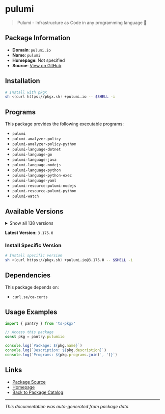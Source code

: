 # pulumi

> Pulumi - Infrastructure as Code in any programming language 🚀

## Package Information

- **Domain**: `pulumi.io`
- **Name**: `pulumi`
- **Homepage**: Not specified
- **Source**: [View on GitHub](https://github.com/pkgxdev/pantry/tree/main/projects/pulumi.io/package.yml)

## Installation

```bash
# Install with pkgx
sh <(curl https://pkgx.sh) +pulumi.io -- $SHELL -i
```

## Programs

This package provides the following executable programs:

- `pulumi`
- `pulumi-analyzer-policy`
- `pulumi-analyzer-policy-python`
- `pulumi-language-dotnet`
- `pulumi-language-go`
- `pulumi-language-java`
- `pulumi-language-nodejs`
- `pulumi-language-python`
- `pulumi-language-python-exec`
- `pulumi-language-yaml`
- `pulumi-resource-pulumi-nodejs`
- `pulumi-resource-pulumi-python`
- `pulumi-watch`

## Available Versions

<details>
<summary>Show all 138 versions</summary>

- `3.175.0`, `3.174.0`, `3.173.0`, `3.172.0`, `3.171.0`
- `3.170.0`, `3.169.0`, `3.168.0`, `3.167.0`, `3.166.0`
- `3.165.0`, `3.163.0`, `3.162.0`, `3.161.0`, `3.158.0`
- `3.157.0`, `3.156.0`, `3.155.0`, `3.154.0`, `3.153.1`
- `3.153.0`, `3.152.0`, `3.151.0`, `3.150.0`, `3.149.0`
- `3.148.0`, `3.147.0`, `3.146.0`, `3.145.0`, `3.144.1`
- `3.144.0`, `3.143.0`, `3.142.0`, `3.141.0`, `3.140.0`
- `3.139.0`, `3.138.0`, `3.137.0`, `3.136.1`, `3.136.0`
- `3.135.1`, `3.135.0`, `3.134.1`, `3.134.0`, `3.133.0`
- `3.132.0`, `3.131.0`, `3.130.0`, `3.129.0`, `3.128.0`
- `3.127.0`, `3.126.0`, `3.125.0`, `3.124.0`, `3.123.0`
- `3.122.0`, `3.121.0`, `3.120.0`, `3.119.0`, `3.118.0`
- `3.117.0`, `3.116.1`, `3.116.0`, `3.115.2`, `3.115.1`
- `3.115.0`, `3.114.0`, `3.113.3`, `3.113.2`, `3.113.1`
- `3.113.0`, `3.112.0`, `3.111.1`, `3.111.0`, `3.110.0`
- `3.109.0`, `3.108.1`, `3.108.0`, `3.107.0`, `3.106.0`
- `3.105.0`, `3.104.2`, `3.104.1`, `3.104.0`, `3.103.1`
- `3.103.0`, `3.102.0`, `3.101.1`, `3.101.0`, `3.100.0`
- `3.99.0`, `3.98.0`, `3.97.0`, `3.96.2`, `3.96.1`
- `3.96.0`, `3.95.0`, `3.94.2`, `3.94.1`, `3.94.0`
- `3.93.0`, `3.92.0`, `3.91.1`, `3.91.0`, `3.90.1`
- `3.90.0`, `3.89.0`, `3.88.1`, `3.88.0`, `3.87.0`
- `3.86.0`, `3.85.0`, `3.84.0`, `3.83.0`, `3.82.1`
- `3.82.0`, `3.81.0`, `3.80.0`, `3.79.0`, `3.78.1`
- `3.78.0`, `3.77.1`, `3.77.0`, `3.76.1`, `3.76.0`
- `3.75.0`, `3.74.0`, `3.73.0`, `3.72.2`, `3.72.1`
- `3.72.0`, `3.71.0`, `3.70.0`, `3.69.0`, `3.68.0`
- `3.67.1`, `3.67.0`, `3.66.0`

</details>

**Latest Version**: `3.175.0`

### Install Specific Version

```bash
# Install specific version
sh <(curl https://pkgx.sh) +pulumi.io@3.175.0 -- $SHELL -i
```

## Dependencies

This package depends on:

- `curl.se/ca-certs`

## Usage Examples

```typescript
import { pantry } from 'ts-pkgx'

// Access this package
const pkg = pantry.pulumiio

console.log(`Package: ${pkg.name}`)
console.log(`Description: ${pkg.description}`)
console.log(`Programs: ${pkg.programs.join(', ')}`)
```

## Links

- [Package Source](https://github.com/pkgxdev/pantry/tree/main/projects/pulumi.io/package.yml)
- [Homepage](#)
- [Back to Package Catalog](../package-catalog.md)

---

*This documentation was auto-generated from package data.*
